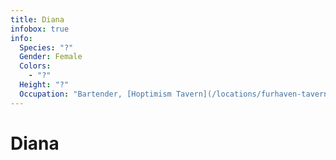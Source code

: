 ```yaml
---
title: Diana
infobox: true
info:
  Species: "?"
  Gender: Female
  Colors:
    - "?"
  Height: "?"
  Occupation: "Bartender, [Hoptimism Tavern](/locations/furhaven-tavern)"
---
```


# Diana
